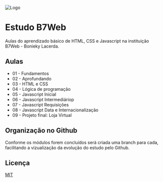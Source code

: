 ![Logo](https://pages.greatpages.com.br/lp.b7web.com.br/1739102645/imagens/desktop/413386_1_170335497971042967.png)



# Estudo B7Web

Aulas do aprendizado básico de HTML, CSS e Javascript na instituição B7Web - Bonieky Lacerda.




## Aulas

- 01 - Fundamentos
- 02 - Aprofundando
- 03 - HTML e CSS
- 04 - Lógica de programação
- 05 - Javascript Inicial
- 06 - Javascript Intermediáriop
- 07 - Javascript Requisições
- 08 - Javascript Data e Internacionalização
- 09 - Projeto final: Loja Virtual




## Organização no Github

Conforme os módulos forem concluídos será criada uma branch para cada, facilitando a vizualização da evolução do estudo pelo Github.


## Licença

[MIT](https://choosealicense.com/licenses/mit/)

